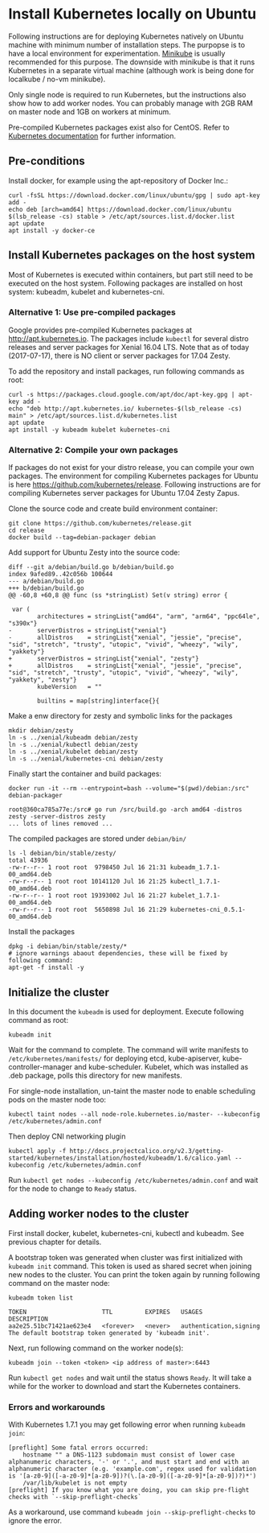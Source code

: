 
# Install Kubernetes locally on Ubuntu

Following instructions are for deploying Kubernetes natively on Ubuntu
machine with minimum number of installation steps.  The purpopse is to
have a local environment for experimentation.
[Minikube](https://kubernetes.io/docs/getting-started-guides/minikube/)
is usually recommended for this purpose. The downside with minikube is
that it runs Kubernetes in a separate virtual machine (although work
is being done for localkube / no-vm minikube).

Only single node is required to run Kubernetes, but the instructions
also show how to add worker nodes.  You can probably manage with 2GB
RAM on master node and 1GB on workers at minimum.

Pre-compiled Kubernetes packages exist also for CentOS.  Refer to
[Kubernetes documentation](https://kubernetes.io/docs/setup/independent/install-kubeadm/#installing-kubelet-and-kubeadm)
for further information.


## Pre-conditions

Install docker, for example using the apt-repository of Docker Inc.:

    curl -fsSL https://download.docker.com/linux/ubuntu/gpg | sudo apt-key add -
    echo deb [arch=amd64] https://download.docker.com/linux/ubuntu $(lsb_release -cs) stable > /etc/apt/sources.list.d/docker.list
    apt update
    apt install -y docker-ce


## Install Kubernetes packages on the host system

Most of Kubernetes is executed within containers, but part still need
to be executed on the host system.  Following packages are installed
on host system: kubeadm, kubelet and kubernetes-cni.


### Alternative 1: Use pre-compiled packages

Google provides pre-compiled Kubernetes packages at
http://apt.kubernetes.io.  The packages include `kubectl` for several
distro releases and server packages for Xenial 16.04 LTS.  Note that
as of today (2017-07-17), there is NO client or server packages for 17.04 Zesty.

To add the repository and install packages, run following commands as root:

    curl -s https://packages.cloud.google.com/apt/doc/apt-key.gpg | apt-key add -
    echo "deb http://apt.kubernetes.io/ kubernetes-$(lsb_release -cs) main" > /etc/apt/sources.list.d/kubernetes.list
    apt update
    apt install -y kubeadm kubelet kubernetes-cni


### Alternative 2: Compile your own packages

If packages do not exist for your distro release, you can compile your
own packages.  The environment for compiling Kubernetes packages for
Ubuntu is here https://github.com/kubernetes/release.  Following
instructions are for compiling Kubernetes server packages for Ubuntu
17.04 Zesty Zapus.

Clone the source code and create build environment container:

    git clone https://github.com/kubernetes/release.git
    cd release
    docker build --tag=debian-packager debian


Add support for Ubuntu Zesty into the source code:

    diff --git a/debian/build.go b/debian/build.go
    index 9afed89..42c056b 100644
    --- a/debian/build.go
    +++ b/debian/build.go
    @@ -60,8 +60,8 @@ func (ss *stringList) Set(v string) error {

     var (
            architectures = stringList{"amd64", "arm", "arm64", "ppc64le", "s390x"}
    -       serverDistros = stringList{"xenial"}
    -       allDistros    = stringList{"xenial", "jessie", "precise", "sid", "stretch", "trusty", "utopic", "vivid", "wheezy", "wily", "yakkety"}
    +       serverDistros = stringList{"xenial", "zesty"}
    +       allDistros    = stringList{"xenial", "jessie", "precise", "sid", "stretch", "trusty", "utopic", "vivid", "wheezy", "wily", "yakkety", "zesty"}
            kubeVersion   = ""

            builtins = map[string]interface{}{


Make a enw directory for zesty and symbolic links for the packages

    mkdir debian/zesty
    ln -s ../xenial/kubeadm debian/zesty
    ln -s ../xenial/kubectl debian/zesty
    ln -s ../xenial/kubelet debian/zesty
    ln -s ../xenial/kubernetes-cni debian/zesty


Finally start the container and build packages:

    docker run -it --rm --entrypoint=bash --volume="$(pwd)/debian:/src" debian-packager

    root@360ca785a77e:/src# go run /src/build.go -arch amd64 -distros zesty -server-distros zesty
    ... lots of lines removed ...


The compiled packages are stored under `debian/bin/`

    ls -l debian/bin/stable/zesty/
    total 43936
    -rw-r--r-- 1 root root  9798450 Jul 16 21:31 kubeadm_1.7.1-00_amd64.deb
    -rw-r--r-- 1 root root 10141120 Jul 16 21:25 kubectl_1.7.1-00_amd64.deb
    -rw-r--r-- 1 root root 19393002 Jul 16 21:27 kubelet_1.7.1-00_amd64.deb
    -rw-r--r-- 1 root root  5650898 Jul 16 21:29 kubernetes-cni_0.5.1-00_amd64.deb


Install the packages

    dpkg -i debian/bin/stable/zesty/*
    # ignore warnings abaout dependencies, these will be fixed by following command:
    apt-get -f install -y


## Initialize the cluster

In this document the `kubeadm` is used for deployment.  Execute
following command as root:

    kubeadm init


Wait for the command to complete.  The command will write manifests to
`/etc/kubernetes/manifests/` for deploying etcd, kube-apiserver,
kube-controller-manager and kube-scheduler.  Kubelet, which was
installed as .deb package, polls this directory for new manifests.

For single-node installation, un-taint the master node to enable
scheduling pods on the master node too:

    kubectl taint nodes --all node-role.kubernetes.io/master- --kubeconfig /etc/kubernetes/admin.conf


Then deploy CNI networking plugin

    kubectl apply -f http://docs.projectcalico.org/v2.3/getting-started/kubernetes/installation/hosted/kubeadm/1.6/calico.yaml --kubeconfig /etc/kubernetes/admin.conf


Run `kubectl get nodes --kubeconfig /etc/kubernetes/admin.conf` and
wait for the node to change to `Ready` status.


## Adding worker nodes to the cluster

First install docker, kubelet, kubernetes-cni, kubectl and kubeadm.
See previous chapter for details.

A bootstrap token was generated when cluster was first initialized
with `kubeadm init` command. This token is used as shared secret when
joining new nodes to the cluster. You can print the token again by
running following command on the master node:

    kubeadm token list

    TOKEN                     TTL         EXPIRES   USAGES                   DESCRIPTION
    aa2e25.51bc71421ae623e4   <forever>   <never>   authentication,signing   The default bootstrap token generated by 'kubeadm init'.


Next, run following command on the worker node(s):

    kubeadm join --token <token> <ip address of master>:6443


Run `kubectl get nodes` and wait until the status shows `Ready`.  It
will take a while for the worker to download and start the Kubernetes
containers.


### Errors and workarounds

With Kubernetes 1.7.1 you may get following error when running `kubeadm join`:

    [preflight] Some fatal errors occurred:
        hostname "" a DNS-1123 subdomain must consist of lower case alphanumeric characters, '-' or '.', and must start and end with an alphanumeric character (e.g. 'example.com', regex used for validation is '[a-z0-9]([-a-z0-9]*[a-z0-9])?(\.[a-z0-9]([-a-z0-9]*[a-z0-9])?)*')
        /var/lib/kubelet is not empty
    [preflight] If you know what you are doing, you can skip pre-flight checks with `--skip-preflight-checks`


As a workaround, use command `kubeadm join --skip-preflight-checks` to ignore the error.
